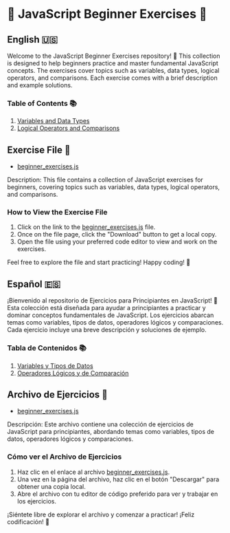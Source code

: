 # 🚀 JavaScript Beginner Exercises 🚀

## English 🇺🇸

Welcome to the JavaScript Beginner Exercises repository! 🎉 This collection is designed to help beginners practice and master fundamental JavaScript concepts. The exercises cover topics such as variables, data types, logical operators, and comparisons. Each exercise comes with a brief description and example solutions.

### Table of Contents 📚

1. [Variables and Data Types](./exercises/variables_and_data_types.js)
2. [Logical Operators and Comparisons](./exercises/logical_operators_and_comparisons.js)

## Exercise File 📂

- [beginner_exercises.js](./exercises/beginner_exercises.js)

Description: This file contains a collection of JavaScript exercises for beginners, covering topics such as variables, data types, logical operators, and comparisons.

### How to View the Exercise File

1. Click on the link to the [beginner_exercises.js](./exercises/beginner_exercises.js) file.
2. Once on the file page, click the "Download" button to get a local copy.
3. Open the file using your preferred code editor to view and work on the exercises.

Feel free to explore the file and start practicing! Happy coding! 🚀

## Español 🇪🇸

¡Bienvenido al repositorio de Ejercicios para Principiantes en JavaScript! 🎉 Esta colección está diseñada para ayudar a principiantes a practicar y dominar conceptos fundamentales de JavaScript. Los ejercicios abarcan temas como variables, tipos de datos, operadores lógicos y comparaciones. Cada ejercicio incluye una breve descripción y soluciones de ejemplo.

### Tabla de Contenidos 📚

1. [Variables y Tipos de Datos](./exercises/variables_and_data_types.js)
2. [Operadores Lógicos y de Comparación](./exercises/logical_operators_and_comparisons.js)


## Archivo de Ejercicios 📂

- [beginner_exercises.js](./exercises/beginner_exercises.js)

Descripción: Este archivo contiene una colección de ejercicios de JavaScript para principiantes, abordando temas como variables, tipos de datos, operadores lógicos y comparaciones.

### Cómo ver el Archivo de Ejercicios

1. Haz clic en el enlace al archivo [beginner_exercises.js](./exercises/beginner_exercises.js).
2. Una vez en la página del archivo, haz clic en el botón "Descargar" para obtener una copia local.
3. Abre el archivo con tu editor de código preferido para ver y trabajar en los ejercicios.

¡Siéntete libre de explorar el archivo y comenzar a practicar! ¡Feliz codificación! 🚀
